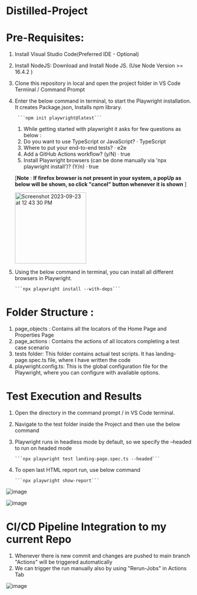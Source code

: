 # Distilled-Project
# Pre-Requisites:
1. Install Visual Studio Code(Preferred IDE - Optional)
2. Install NodeJS: Download and Install Node JS. (Use Node Version >= 16.4.2 )
3. Clone this repository in local and open the project folder in VS Code Terminal / Command Prompt
4. Enter the below command in terminal, to start the Playwright installation. It creates Package.json, Installs npm library.


        ```npm init playwright@latest```

   1. While getting started with playwright it asks for few questions as below :
   2. Do you want to use TypeScript or JavaScript? · TypeScript
   3. Where to put your end-to-end tests? · e2e
   4. Add a GitHub Actions workflow? (y/N) · true
   5. Install Playwright browsers (can be done manually via 'npx playwright install')? (Y/n) · true        


    [**Note** : **If firefox browser is not present in your system, a popUp as below will be shown, so click "cancel" button whenever it is shown** ]

   <img width="193" alt="Screenshot 2023-09-23 at 12 43 30 PM" src="https://github.com/NilaShanmugam/Distilled-PlayWright-CICD/assets/59618634/249c7ac0-253d-46f4-86dd-0ad5404f64b0">

6. Using the below command in terminal, you can install all different browsers in Playwright. 


       ```npx playwright install --with-deps```

# Folder Structure :

1. page_objects : Contains all the locators of the Home Page and Properties Page
2. page_actions : Contains the actions of all locators completing a test case scenario 
3. tests folder: This folder contains actual test scripts. It has landing-page.spec.ts file, where I have written the code
4. playwright.config.ts: This is the global configuration file for the Playwright, where you can configure with available options.

# Test Execution and Results

1. Open the directory in the command prompt / in VS Code terminal.
2. Navigate to the test folder inside the Project and then use the below command
3. Playwright runs in headless mode by default, so we specify the –headed to run on headed mode



       ```npx playwright test landing-page.spec.ts --headed```

4. To open last HTML report run, use below command



       ```npx playwright show-report```


![image](https://github.com/NilaShanmugam/Distilled-Project/assets/59618634/e61064ba-97c9-4b46-a37f-33a67e69a484)

![image](https://github.com/NilaShanmugam/Distilled-PlayWright-CICD/assets/59618634/21e96468-fef0-438e-b7af-6777fe7e5091)


# CI/CD Pipeline Integration to my current Repo

1. Whenever there is new commit and changes are pushed to main branch "Actions" will be triggered automatically
2. We can trigger the run manually also by using "Rerun-Jobs" in Actions Tab

![image](https://github.com/NilaShanmugam/Distilled-PlayWright-CICD/assets/59618634/8a75cf92-c1b4-49bf-956d-47733941dffd)
